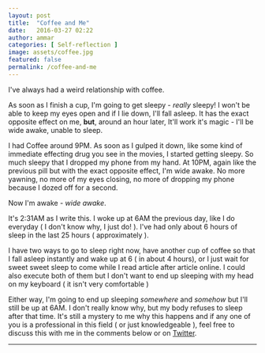 ```yaml
---
layout: post
title:  "Coffee and Me"
date:   2016-03-27 02:22
author: ammar
categories: [ Self-reflection ]
image: assets/coffee.jpg
featured: false
permalink: /coffee-and-me
---
```


I've always had a weird relationship with coffee.

As soon as I finish a cup, I'm going to get sleepy - *really* sleepy! I won't be able to keep my eyes open and if I lie down, I'll fall asleep. It has the exact opposite effect on me, **but**, around an hour later, It'll work it's magic - I'll be wide awake, unable to sleep.

I had Coffee around 9PM. As soon as I gulped it down, like some kind of immediate effecting drug you see in the movies, I started getting sleepy. So much sleepy that I dropped my phone from my hand. At 10PM, again like the previous pill but with the exact opposite effect, I'm wide awake. No more yawning, no more of my eyes closing, no more of dropping my phone because I dozed off for a second.

Now I'm awake - *wide awake*.

It's 2:31AM as I write this. I woke up at 6AM the previous day, like I do everyday ( I don't know why, I just do! ). I've had only about 6 hours of sleep in the last 25 hours ( approximately ).

I have two ways to go to sleep right now, have another cup of coffee so that I fall asleep instantly and wake up at 6 ( in about 4 hours), or I just wait for sweet sweet sleep to come while I read article after article online. I could also execute both of them but I don't want to end up sleeping with my head on my keyboard ( it isn't very comfortable )

Either way, I'm going to end up sleeping *somewhere* and *somehow* but I'll still be up at 6AM. I don't really know why, but my body refuses to sleep after that time. It's still a mystery to me why this happens and if any one of you is a professional in this field ( or just knowledgeable ), feel free to discuss this with me in the comments below or on [Twitter](https://twitter.com/AmmarAliShahK).

---
